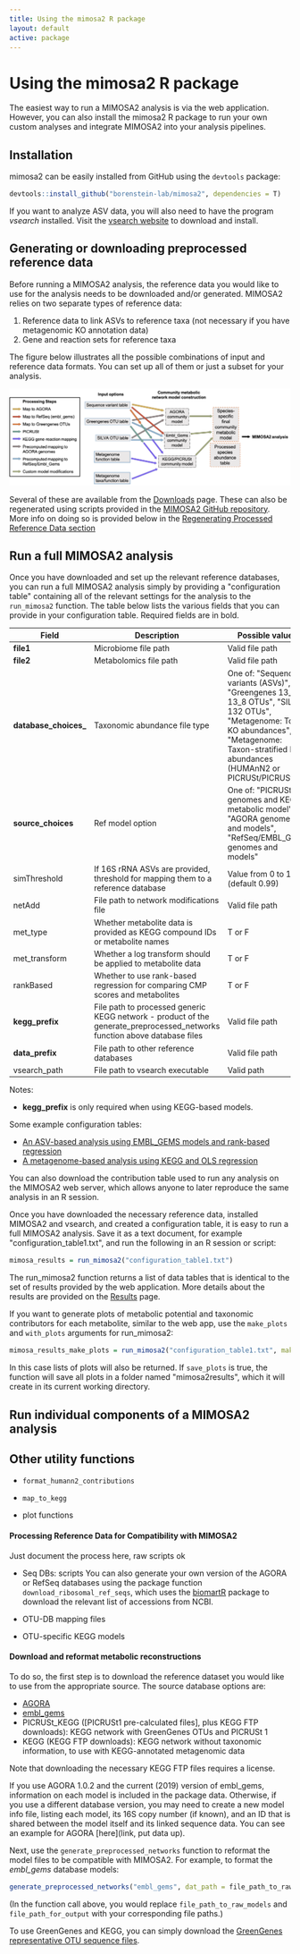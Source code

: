 ```yaml
---
title: Using the mimosa2 R package
layout: default
active: package
---
```

# Using the mimosa2 R package

The easiest way to run a MIMOSA2 analysis is via the web application. However, you can also install the mimosa2 R package
 to run your own custom analyses and integrate MIMOSA2 into your analysis pipelines.

## Installation

mimosa2 can be easily installed from GitHub using the `devtools` package:

```R
devtools::install_github("borenstein-lab/mimosa2", dependencies = T)
``` 
If you want to analyze ASV data, you will also need to have the program *vsearch* installed. Visit the [vsearch website](https://github.com/torognes/vsearch) to download and install.

## Generating or downloading preprocessed reference data

Before running a MIMOSA2 analysis, the reference data you would like to use for the analysis needs to be downloaded and/or generated. MIMOSA2 relies on two separate types of reference data: 

1) Reference data to link ASVs to reference taxa (not necessary if you have metagenomic KO annotation data)
2) Gene and reaction sets for reference taxa

The figure below illustrates all the possible combinations of input and reference data formats. You can set up all of them or just a subset for your analysis.

![reference chart](FigureS1_modelBuilding.png "Reference Flow Chart")

Several of these are available from the [Downloads](download.html) page. These can also be regenerated using scripts provided in the [MIMOSA2 GitHub repository](https://github.com/cnoecker/MIMOSA2shiny/). More info on doing so is provided below in the [Regenerating Processed Reference Data section](package.html#processRefs)

## Run a full MIMOSA2 analysis

Once you have downloaded and set up the relevant reference databases, you can run a full MIMOSA2 analysis simply by providing a "configuration table" containing all of the relevant settings for the analysis to the `run_mimosa2` function.
The table below lists the various fields that you can provide in your configuration table. Required fields are in bold.

| Field | Description | Possible values |
|------|----------|---------|
|**file1** | Microbiome file path | Valid file path|
|**file2** | Metabolomics file path | Valid file path|
|**database_choices_** | Taxonomic abundance file type| One of: "Sequence variants (ASVs)", "Greengenes 13_5 or 13_8 OTUs", "SILVA 132 OTUs", "Metagenome: Total KO abundances", "Metagenome: Taxon-stratified KO abundances (HUMAnN2 or PICRUSt/PICRUSt2)" |
|**source_choices** | Ref model option | One of: "PICRUSt KO genomes and KEGG metabolic model", "AGORA genomes and models", "RefSeq/EMBL_GEMs genomes and models" |
|simThreshold | If 16S rRNA ASVs are provided, threshold for mapping them to a reference database | Value from 0 to 1 (default 0.99)|
|netAdd | File path to network modifications file | Valid file path|
|met_type | Whether metabolite data is provided as KEGG compound IDs or metabolite names | T or F |
|met_transform | Whether a log transform should be applied to metabolite data| T or F |
|rankBased | Whether to use rank-based regression for comparing CMP scores and metabolites| T or F |
|**kegg_prefix** | File path to processed generic KEGG network - product of the generate_preprocessed_networks function above database files| Valid file path|
|**data_prefix** | File path to other reference databases | Valid file path|
|vsearch_path | File path to vsearch executable | Valid path|

Notes: 
- **kegg_prefix** is only required when using KEGG-based models.

Some example configuration tables:

- [An ASV-based analysis using EMBL_GEMS models and rank-based regression](link) 
- [A metagenome-based analysis using KEGG and OLS regression](link2)

You can also download the contribution table used to run any analysis on the MIMOSA2 web server, which allows anyone to later reproduce the same analysis in an R session.

Once you have downloaded the necessary reference data, installed MIMOSA2 and vsearch, and created a configuration table, it is easy to run a full MIMOSA2 analysis. Save it as a text document, for example "configuration_table1.txt", and run the following in an R session or script: 

```R
mimosa_results = run_mimosa2("configuration_table1.txt")
```

The run_mimosa2 function returns a list of data tables that is identical to the set of results provided by the web application. More details about the results are provided on the [Results](results.html) page.

If you want to generate plots of metabolic potential and taxonomic contributors for each metabolite, similar to the web app, use the `make_plots` and `with_plots` arguments for run_mimosa2:

```R
mimosa_results_make_plots = run_mimosa2("configuration_table1.txt", make_plots = T, save_plots = T)
```

In this case lists of plots will also be returned. If `save_plots` is true, the function will save all plots in a folder named "mimosa2results", which it will create in its current working directory.

## Run individual components of a MIMOSA2 analysis

## Other utility functions

- `format_humann2_contributions`

- `map_to_kegg`

- plot functions

<h4 id="processRefs">Processing Reference Data for Compatibility with MIMOSA2</h4>

Just document the process here, raw scripts ok
- Seq DBs: scripts
You can also generate your own version of the AGORA or RefSeq databases using the package function `download_ribosomal_ref_seqs`, which uses the [biomartR](https://ropensci.github.io/biomartr/) package to download the relevant list of accessions from NCBI. 

- OTU-DB mapping files

- OTU-specific KEGG models


#### Download and reformat metabolic reconstructions
To do so, the first step is to download the reference dataset you would like to use from the appropriate source. The source database options are:

- [AGORA](link)
- [embl_gems](link)
- PICRUSt_KEGG ([PICRUSt1 pre-calculated files], plus KEGG FTP downloads): KEGG network with GreenGenes OTUs and PICRUSt 1
- KEGG (KEGG FTP downloads): KEGG network without taxonomic information, to use with KEGG-annotated metagenomic data

Note that downloading the necessary KEGG FTP files requires a license. 

If you use AGORA 1.0.2 and the current (2019) version of embl_gems, information on each model is included in the package data. Otherwise, if you use a different database version,
you may need to create a new model info file, listing each model, its 16S copy number (if known), and an ID that is shared between the model itself and its linked sequence data. You can see an example for AGORA [here](link, put data up). 

Next, use the `generate_preprocessed_networks` function to reformat the model files to be compatible with MIMOSA2. For example, to format the *embl_gems* database models:

```R
generate_preprocessed_networks("embl_gems", dat_path = file_path_to_raw_models, out_path = file_path_for_output)
```

(In the function call above, you would replace `file_path_to_raw_models` and `file_path_for_output` with your corresponding file paths.) 

To use GreenGenes and KEGG, you can simply download the [GreenGenes representative OTU sequence files](http://greengenes.secondgenome.com/?prefix=downloads/greengenes_database/gg_13_5/).



